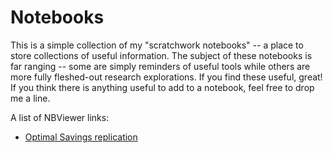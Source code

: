 # Notebooks
This is a simple collection of my "scratchwork notebooks" -- a place to store collections of useful information. The subject of these notebooks is far ranging -- some are simply reminders of useful tools while others are more fully fleshed-out research explorations. If you find these useful, great! If you think there is anything useful to add to a notebook, feel free to drop me a line. 


A list of NBViewer links:

- [Optimal Savings replication](http://nbviewer.jupyter.org/github/compumetrika/Notebooks/blob/master/Replicating-Stachurski-Sargent-Optimal-Savings.ipynb)
